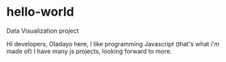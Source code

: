 # hello-world
Data Visualization project

Hi developers,
Oladayo here, I like programming Javascript (that's what i'm made of) 
I have many js projects, looking forward to more.
